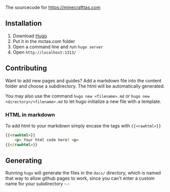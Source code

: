 The sourcecode for https://minecrafttas.com

## Installation
1. Download [Hugo](https://github.com/gohugoio/hugo/releases)
2. Put it in the mctas.com folder
3. Open a command line and run `hugo server`
4. Open `http://localhost:1313/`

## Contributing
Want to add new pages and guides? Add a markdown file into the content folder and choose a subdirectory. The html will be automatically generated.  

You may also use the command `hugo new <filename>.md` or `hugo new <directory>/<filename>.md` to let hugo initialize a new file with a template.
  
### HTML in markdown
To add html to your markdown simply encase the tags with `{{<rawhtml>}}`
```html
{{<rawhtml>}}
	<p> Your html code here! <p>
{{</rawhtml>}}
```

## Generating
Running `hugo` will generate the files in the `docs/` directory, which is named that way to allow github pages to work, since you can't enter a custom name for your subdirectory -.-